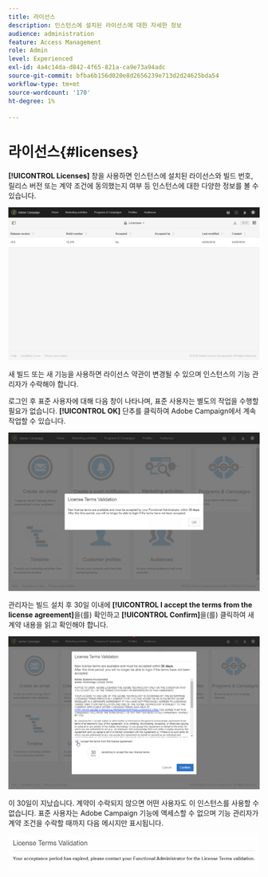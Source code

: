```yaml
---
title: 라이선스
description: 인스턴스에 설치된 라이선스에 대한 자세한 정보
audience: administration
feature: Access Management
role: Admin
level: Experienced
exl-id: 4a4c14da-d842-4f65-821a-ca9e73a94adc
source-git-commit: bfba6b156d020e8d2656239e713d2d24625bda54
workflow-type: tm+mt
source-wordcount: '170'
ht-degree: 1%

---
```


# 라이선스{#licenses}

**[!UICONTROL Licenses]** 창을 사용하면 인스턴스에 설치된 라이선스와 빌드 번호, 릴리스 버전 또는 계약 조건에 동의했는지 여부 등 인스턴스에 대한 다양한 정보를 볼 수 있습니다.

![](assets/license_1.png)

새 빌드 또는 새 기능을 사용하면 라이선스 약관이 변경될 수 있으며 인스턴스의 기능 관리자가 수락해야 합니다.

로그인 후 표준 사용자에 대해 다음 창이 나타나며, 표준 사용자는 별도의 작업을 수행할 필요가 없습니다. **[!UICONTROL OK]** 단추를 클릭하여 Adobe Campaign에서 계속 작업할 수 있습니다.

![](assets/license_2.png)

관리자는 빌드 설치 후 30일 이내에 **[!UICONTROL I accept the terms from the license agreement]**&#x200B;을(를) 확인하고 **[!UICONTROL Confirm]**&#x200B;을(를) 클릭하여 새 계약 내용을 읽고 확인해야 합니다.

![](assets/license_3.png)

이 30일이 지났습니다. 계약이 수락되지 않으면 어떤 사용자도 이 인스턴스를 사용할 수 없습니다. 표준 사용자는 Adobe Campaign 기능에 액세스할 수 없으며 기능 관리자가 계약 조건을 수락할 때까지 다음 메시지만 표시됩니다.

![](assets/license_4.png)
